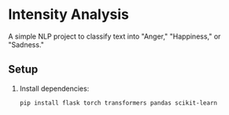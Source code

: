 # Intensity Analysis
A simple NLP project to classify text into "Anger," "Happiness," or "Sadness."

## Setup
1. Install dependencies:
   ```bash
   pip install flask torch transformers pandas scikit-learn

